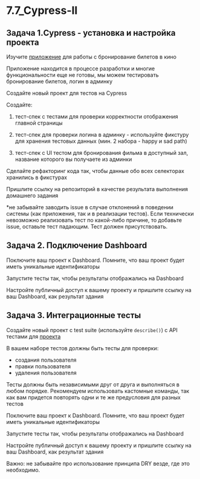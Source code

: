 # 7.7_Cypress-II
 ## Задача 1.Cypress - установка и настройка проекта

  Изучите [приложение](https://github.com/Evgeniy-Varlamov/FS21-diplom) для работы с бронирование билетов в кино
  
  Приложение находится в процессе разработки и многие функциональности еще не готовы, мы можем тестировать бронирование билетов, логин в админку
  
  Создайте новый проект для тестов на Cypress
  
  Создайте:
  
  1. тест-спек с тестами для проверки корректности отображения главной страницы

  2. тест-спек для проверки логина в админку - используйте фикстуру для хранения тестовых данных (мин. 2 набора - happy и sad path)
  
  3. тест-спек с UI тестом для бронирования фильма в доступный зал, название которого вы получаете из админки

  
  Сделайте рефакторинг кода так, чтобы данные обо всех селекторах хранились в фикстурах
  
  Пришлите ссылку на репозиторий в качестве результата выполнения домашнего задания
  
  *не забывайте заводить issue в случае отклонений в поведении системы (как приложения, так и в реализации тестов). Если технически невозможно реализовать тест по какой-либо причине, то добавьте issue, оставьте тест падающим. Тест должен присутствовать.
  

  ## Задача 2. Подключение Dashboard
  
  Поключите ваш проект к Dashboard. Помните, что ваш проект будет иметь уникальные идентификаторы
  
  Запустите тесты так, чтобы результаты отображались на Dashboard
  
  Настройте публичный доступ к вашему проекту и пришлите ссылку на ваш Dashboard, как результат здания

  ## Задача 3. Интеграционные тесты
  
  Создайте новый проект с test suite (используйте `describe()`) с API тестами для [проекта](https://petstore.swagger.io/#/)
  
  В вашем наборе тестов должны быть тесты для проверки:
  - создания пользователя
  - правки пользователя
  - удаления пользователя

  Тесты должны быть независимыми друг от друга и выполняться в любом порядке. Рекомендуем использовать кастомные команды, так как вам придется повторять одни и те же предусловия для разных тестов
  
  Поключите ваш проект к Dashboard. Помните, что ваш проект будет иметь уникальные идентификаторы
  
  Запустите тесты так, чтобы результаты отображались на Dashboard
  
  Настройте публичный доступ к вашему проекту и пришлите ссылку на ваш Dashboard, как результат здания
  
  Важно: не забывайте про использование принципа DRY везде, где это необходимо.
